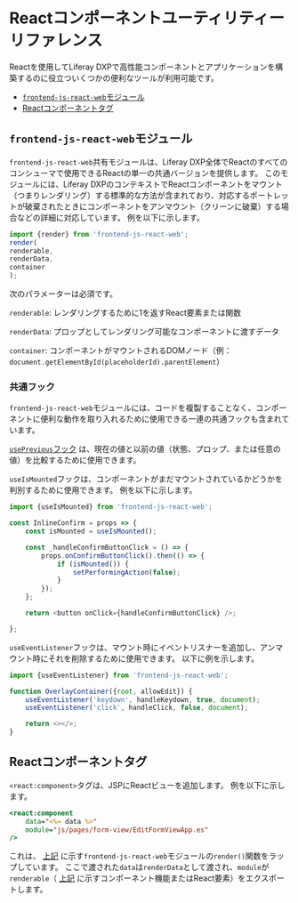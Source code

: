 # Reactコンポーネントユーティリティーリファレンス

Reactを使用してLiferay DXPで高性能コンポーネントとアプリケーションを構築するのに役立ついくつかの便利なツールが利用可能です。

* [`frontend-js-react-web`モジュール](#frontend-js-react-web-module)
* [Reactコンポーネントタグ](#react-component-tag)

<a name="frontend-js-react-webモジュール" />

## `frontend-js-react-web`モジュール

`frontend-js-react-web`共有モジュールは、Liferay DXP全体でReactのすべてのコンシューマで使用できるReactの単一の共通バージョンを提供します。 このモジュールには、Liferay DXPのコンテキストでReactコンポーネントをマウント（つまりレンダリング）する標準的な方法が含まれており、対応するポートレットが破棄されたときにコンポーネントをアンマウント（クリーンに破棄）する場合などの詳細に対応しています。 例を以下に示します。

```javascript
import {render} from 'frontend-js-react-web';
render(
renderable,
renderData,
container
);
```

次のパラメーターは必須です。

`renderable`: レンダリングするために1を返すReact要素または関数

`renderData`: プロップとしてレンダリング可能なコンポーネントに渡すデータ

`container`: コンポーネントがマウントされるDOMノード（例： `document.getElementById(placeholderId).parentElement`）

### 共通フック

`frontend-js-react-web`モジュールには、コードを複製することなく、コンポーネントに便利な動作を取り入れるために使用できる一連の共通フックも含まれています。

[`usePrevious`フック](https://reactjs.org/docs/hooks-faq.html#how-to-get-the-previous-props-or-state) は、現在の値と以前の値（状態、プロップ、または任意の値）を比較するために使用できます。

`useIsMounted`フックは、コンポーネントがまだマウントされているかどうかを判別するために使用できます。 例を以下に示します。

```javascript
import {useIsMounted} from 'frontend-js-react-web';

const InlineConfirm = props => {
    const isMounted = useIsMounted();

    const _handleConfirmButtonClick = () => {
        props.onConfirmButtonClick().then(() => {
            if (isMounted()) {
                setPerformingAction(false);
            }
        });
    };

    return <button onClick={handleConfirmButtonClick} />;

};
```

`useEventListener`フックは、マウント時にイベントリスナーを追加し、アンマウント時にそれを削除するために使用できます。 以下に例を示します。

```javascript
import {useEventListener} from 'frontend-js-react-web';

function OverlayContainer({root, allowEdit}) {
    useEventListener('keydown', handleKeydown, true, document);
    useEventListener('click', handleClick, false, document);

    return <></>;
}
```

<a name="reactコンポーネントタグ" />

## Reactコンポーネントタグ

`<react:component>`タグは、JSPにReactビューを追加します。 例を以下に示します。

```jsp
<react:component
    data="<%= data %>"
    module="js/pages/form-view/EditFormViewApp.es"
/>
```

これは、 [上記](#frontend-js-react-web-module) に示す`frontend-js-react-web`モジュールの`render()`関数をラップしています。 ここで渡された`data`は`renderData`として渡され、`module`が`renderable`（ [上記](#frontend-js-react-web-module) に示すコンポーネント機能またはReact要素）をエクスポートします。
